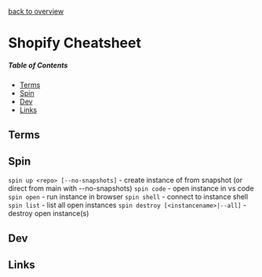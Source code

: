 [back to overview](/../..)

# Shopify Cheatsheet

##### Table of Contents

- [Terms](#terms)  
- [Spin](#spin)  
- [Dev](#dev)
- [Links](#links)

## Terms

## Spin

`spin up <repo> [--no-snapshots]` - create instance of <repo> from snapshot (or direct from main with --no-snapshots)
`spin code` - open instance in vs code
`spin open` - run instance in browser
`spin shell` - connect to instance shell
`spin list` - list all open instances
`spin destroy [<instancename>|--all]` - destroy open instance(s)

## Dev

## Links
